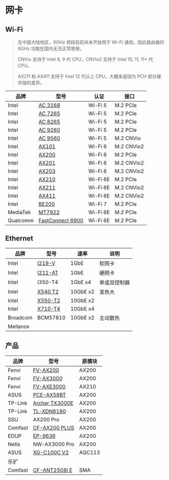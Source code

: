 # 网卡

## Wi-Fi

> 在中国大陆地区，6GHz 频段目前尚未开放用于 Wi-Fi 通信，因此路由器的 6GHz 功能在国内无法正常使用。
>
> CNVio 支持于 Intel 8, 9 代 CPU，CNVio2 支持于 Intel 10, 11, 11+ 代 CPU。
>
> AX211 和 AX411 支持于 Intel 12 代以上 CPU，大概率是因为 PCH 部分硬件层的差异。

| 品牌     | 型号                                                         | 认证     | 接口       |
| -------- | ------------------------------------------------------------ | -------- | ---------- |
| Intel    | [AC 3168](https://www.intel.cn/content/www/cn/zh/products/sku/94854/intel-dual-band-wirelessac-3168/specifications.html) | Wi-Fi 5  | M.2 PCIe   |
| Intel    | [AC 7265](https://www.intel.cn/content/www/cn/zh/products/sku/83635/intel-dual-band-wirelessac-7265/specifications.html) | Wi-Fi 5  | M.2 PCIe   |
| Intel    | [AC 8265](https://www.intel.cn/content/www/cn/zh/products/sku/94150/intel-dual-band-wirelessac-8265/specifications.html) | Wi-Fi 5  | M.2 PCIe   |
| Intel    | [AC 9260](https://www.intel.cn/content/www/cn/zh/products/sku/99445/intel-wirelessac-9260/specifications.html) | Wi-Fi 5  | M.2 PCIe   |
| Intel    | [AC 9560](https://www.intel.cn/content/www/cn/zh/products/sku/99446/intel-wirelessac-9560/specifications.html) | Wi-Fi 5  | M.2 CNVio  |
| Intel    | [AX101](https://www.intel.cn/content/www/cn/zh/products/sku/203014/intel-wifi-6-ax101/specifications.html) | Wi-Fi 6  | M.2 CNVio2 |
| Intel    | [AX200](https://www.intel.cn/content/www/cn/zh/products/sku/189347/intel-wifi-6-ax200-gig/specifications.html) | Wi-Fi 6  | M.2 PCIe   |
| Intel    | [AX201](https://www.intel.cn/content/www/cn/zh/products/sku/130293/intel-wifi-6-ax201-gig/specifications.html) | Wi-Fi 6  | M.2 CNVio2 |
| Intel    | [AX203](https://www.intel.cn/content/www/cn/zh/products/sku/229220/intel-wifi-6-ax203/specifications.html) | Wi-Fi 6  | M.2 CNVio2 |
| Intel    | [AX210](https://www.intel.cn/content/www/cn/zh/products/sku/204836/intel-wifi-6e-ax210-gig/specifications.html) | Wi-Fi 6E | M.2 PCIe   |
| Intel    | [AX211](https://www.intel.cn/content/www/cn/zh/products/sku/204837/intel-wifi-6e-ax211-gig/specifications.html) | Wi-Fi 6E | M.2 CNVio2 |
| Intel    | [AX411](https://www.intel.cn/content/www/cn/zh/products/sku/217242/intel-wifi-6e-ax411-gig/specifications.html) | Wi-Fi 6E | M.2 CNVio2 |
| Intel    | [BE200](https://www.intel.cn/content/www/cn/zh/products/sku/230078/intel-wifi-7-be200/specifications.html) | Wi-Fi 7  | M.2 PCIe   |
| MediaTek | [MT7922](https://www.mediatek.cn/products/broadband-wifi/mediatek-filogic-330) | Wi-Fi 6E | M.2 PCIe   |
| Qualcomm | [FastConnect 6900](https://www.qualcomm.com/products/technology/wi-fi/fastconnect/fastconnect-6900) | Wi-Fi 6E | M.2 PCIe   |

## Ethernet

| 品牌     | 型号                                                         | 速率     | 说明         |
| -------- | ------------------------------------------------------------ | -------- | ------------ |
| Intel    | [I219-V](https://www.intel.cn/content/www/cn/zh/products/sku/82186/intel-ethernet-connection-i219v/specifications.html) | 1GbE     | 软网卡       |
| Intel    | [I211-AT](https://www.intel.cn/content/www/cn/zh/products/sku/64404/intel-ethernet-controller-i211at/specifications.html) | 1GbE     | 硬网卡       |
| Intel    | I350-T4                                                      | 1GbE x4  | 单或双控制器 |
| Intel    | [X540 T2](https://www.intel.cn/content/www/cn/zh/products/sku/58954/intel-ethernet-converged-network-adapter-x540t2/specifications.html) | 10GbE x2 | 发热大       |
| Intel    | [X550-T2](https://www.intel.cn/content/www/cn/zh/products/sku/88209/intel-ethernet-converged-network-adapter-x550t2/specifications.html) | 10GbE x2 |              |
| Intel    | [X710-T4](https://www.intel.com/content/www/us/en/products/sku/93428/intel-ethernet-converged-network-adapter-x710t4/specifications.html) | 10GbE x4 |              |
| Broadcom | BCM57810                                                     | 10GbE x2 | 主动散热     |
| Mellanox |                                                              |          |              |

## 产品

| 品牌    | 型号                                                         | 原模块 |
| ------- | ------------------------------------------------------------ | ------ |
| Fenvi   | [FV-AX200](https://cn.fenvi.com/product_detail_25.html)      | AX200  |
| Fenvi   | [FV-AX3000](https://cn.fenvi.com/product_detail_23.html)     | AX200  |
| Fenvi   | [FV-AXE3000](https://cn.fenvi.com/product_detail_17.html)    | AX210  |
| ASUS    | [PCE-AX58BT](https://www.asus.com/tw/networking-iot-servers/adapters/all-series/pce-ax58bt/) | AX200  |
| TP-Link | [Archer TX3000E](https://www.tp-link.com/tw/home-networking/pci-adapter/archer-tx3000e/) | AX200  |
| TP-Link | [TL-XDN8180](https://www.tp-link.com.cn/product_1508.html)   | AX200  |
| SSU     | AX200 Pro                                                    | AX200  |
| Comfast | [CF-AX200 PLUS](http://www.comfast.com.cn/index.php?m=content&c=index&a=show&catid=13&id=100) | AX200  |
| EDUP    | [EP-9636](https://www.szedup.com/pcie-adaptersS7D/EP9636GS.html) | AX200  |
| Netis   | NW-AX3000 Pro                                                | AX200  |
| ASUS    | [XG-C100C V2](https://www.asus.com/networking-iot-servers/wired-networking/all-series/xg-c100c/) | AQC113 |
| 乐扩    |                                                              |        |
| Comfast | [CF-ANT2508I E](http://www.comfast.com.cn/index.php?m=content&c=index&a=show&catid=116&id=27) | SMA    |

